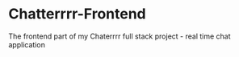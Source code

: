 # Chatterrrr-Frontend
The frontend part of my Chaterrrr full stack project - real time chat application 
